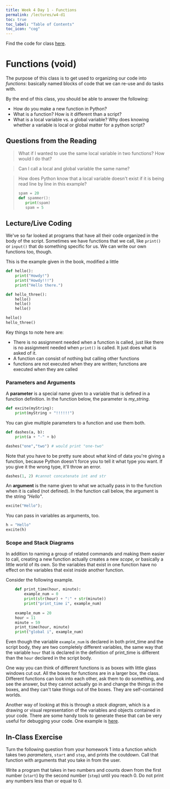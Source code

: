 ```yaml
---
title: Week 4 Day 1 - Functions
permalink: /lectures/w4-d1
toc: true
toc_label: "Table of Contents"
toc_icon: "cog"
---
```


Find the code for class [here](https://github.com/alackles/CMSC-140-WT-23/tree/main/_pages/lectures/code).

# Functions (void)

The purpose of this class is to get used to organizing our code into _functions_: basically named blocks of code that we can re-use and do tasks with. 

By the end of this class, you should be able to answer the following:
- How do you make a new function in Python? 
- What is a function? How is it different than a script? 
- What is a local variable vs. a global variable? Why does knowing whether a variable is local or global matter for a python script? 

## Questions from the Reading

> What if I wanted to use the same local variable in two functions? How would I do that? 

> Can I call a local and global variable the same name?

> How does Python know that a local variable doesn't exist if it is being read line by line in this example?
> ```python
> spam = 20
> def spammer():
>    print(spam)
>    spam = 5
> ```
> 

## Lecture/Live Coding

We've so far looked at programs that have all their code organized in the body of the script. Sometimes we have functions that we call, like `print()` or `input()` that do something specific for us. We can write our own functions too, though. 

This is the example given in the book, modified a little

```python
def hello():
    print("Howdy!")
    print("Howdy!!!")
    print("Hello there.")

def hello_three():
    hello()
    hello()
    hello()

hello()
hello_three()
```

Key things to note here are:
- There is no assignment needed when a function is called, just like there is no assignment needed when `print()` is called. It just does what is asked of it.
- A function can consist of nothing but calling other functions
- functions are not executed when they are written; functions are executed when they are called

### Parameters and Arguments

A **parameter** is a special name given to a variable that is defined in a function definition. In the function below, the parameter is _my_string_.

```python
def excite(myString): 
    print(myString + "!!!!!!")
```

You can give multiple parameters to a function and use them both.

```python
def dashes(a, b):
    print(a + "-" + b)
```

```python
dashes("one","two") # would print "one-two"
```

Note that you have to be pretty sure about what kind of data you're giving a function, because Python doesn't force you to tell it what type you want. If you give it the wrong type, it'll throw an error.

```python
dashes(1, 2) #cannot concatenate int and str 
```

An **argument** is the name given to what we actually pass in to the function when it is called (not defined). In the function call below, the argument is the string _"Hello"_. 

```python
excite("Hello");
```

You can pass in variables as arguments, too. 

```python
h = "Hello"
excite(h)
```

### Scope and Stack Diagrams

In addition to naming a group of related commands and making them easier to call, creating a new function actually creates a new _scope_, or basically a little world of its own. So the variables that exist in one function have no effect on the variables that exist inside another function. 

Consider the following example.

```python
    def print_time(hour, minute):
        example_num = 0
        print(str(hour) + ":" + str(minute))
        print("print_time i", example_num)
    
    example_num = 20
    hour = 11
    minute = 59
    print_time(hour, minute)
    print("global i", example_num)
```


Even though the variable `example_num` is declared in both print_time and the script body, they are two completely different variables, the same way that the variable `hour` that is declared in the definition of print_time is different than the `hour` declared in the script body.

One way you can think of different functions is as boxes with little glass windows cut out. All the boxes for functions are in a larger box, the class. Different functions can look into each other, ask them to do something, and see the answer, but they cannot actually go in and change the things in the boxes, and they can't take things out of the boxes. They are self-contained worlds. 

Another way of looking at this is through a _stack diagram_, which is a drawing or visual representation of the variables and objects contained in your code. There are some handy tools to generate these that can be very useful for debugging your code. One example is [here](https://pythontutor.com/python-debugger.html). 

## In-Class Exercise

Turn the following question from your homework 1 into a function which takes two _parameters_, `start` and `step`, and prints the coutdown. Call that function with arguments that you take in from the user. 

Write a program that takes in two numbers and counts down from the first number (`start`) by the second number (`step`) until you reach 0. Do not print any numbers less than or equal to 0. 